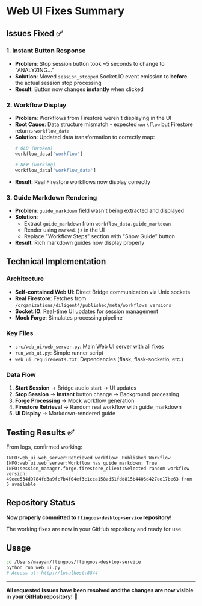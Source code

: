 # Web UI Fixes Summary

## Issues Fixed ✅

### 1. **Instant Button Response**
- **Problem**: Stop session button took ~5 seconds to change to "ANALYZING..."
- **Solution**: Moved `session_stopped` Socket.IO event emission to **before** the actual session stop processing
- **Result**: Button now changes **instantly** when clicked

### 2. **Workflow Display**
- **Problem**: Workflows from Firestore weren't displaying in the UI
- **Root Cause**: Data structure mismatch - expected `workflow` but Firestore returns `workflow_data`
- **Solution**: Updated data transformation to correctly map:
  ```python
  # OLD (broken)
  workflow_data['workflow']
  
  # NEW (working)  
  workflow_data['workflow_data']
  ```
- **Result**: Real Firestore workflows now display correctly

### 3. **Guide Markdown Rendering**
- **Problem**: `guide_markdown` field wasn't being extracted and displayed
- **Solution**: 
  - Extract `guide_markdown` from `workflow_data.guide_markdown`
  - Render using `marked.js` in the UI
  - Replace "Workflow Steps" section with "Show Guide" button
- **Result**: Rich markdown guides now display properly

## Technical Implementation

### Architecture
- **Self-contained Web UI**: Direct Bridge communication via Unix sockets
- **Real Firestore**: Fetches from `/organizations/diligent4/published/meta/workflows_versions`
- **Socket.IO**: Real-time UI updates for session management
- **Mock Forge**: Simulates processing pipeline

### Key Files
- `src/web_ui/web_server.py`: Main Web UI server with all fixes
- `run_web_ui.py`: Simple runner script
- `web_ui_requirements.txt`: Dependencies (flask, flask-socketio, etc.)

### Data Flow
1. **Start Session** → Bridge audio start → UI updates
2. **Stop Session** → **Instant** button change → Background processing
3. **Forge Processing** → Mock workflow generation
4. **Firestore Retrieval** → Random real workflow with guide_markdown
5. **UI Display** → Markdown-rendered guide

## Testing Results ✅

From logs, confirmed working:
```
INFO:web_ui.web_server:Retrieved workflow: Published Workflow
INFO:web_ui.web_server:Workflow has guide_markdown: True
INFO:session_manager.forge.firestore_client:Selected random workflow version: 49eee534d9784fd3a9fc7b4f04ef3c1cca158ad51fdd815b4406d427ee17be63 from 5 available
```

## Repository Status

**Now properly committed to `flingoos-desktop-service` repository!**

The working fixes are now in your GitHub repository and ready for use.

## Usage

```bash
cd /Users/maayan/flingoos/flingoos-desktop-service
python run_web_ui.py
# Access at: http://localhost:8844
```

---

**All requested issues have been resolved and the changes are now visible in your GitHub repository!** 🎉
